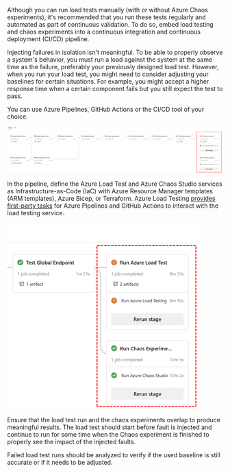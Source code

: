 Although you can run load tests manually (with or without Azure Chaos experiments), it's recommended that you run these tests regularly and automated as part of continuous validation. To do so, embed load testing and chaos experiments into a continuous integration and continuous deployment (CI/CD) pipeline.

Injecting failures in isolation isn't meaningful. To be able to properly observe a system's behavior, you must run a load against the system at the same time as the failure, preferably your previously designed load test. However, when you run your load test, you might need to consider adjusting your baselines for certain situations. For example, you might accept a higher response time when a certain component fails but you still expect the test to pass.

You can use Azure Pipelines, GitHub Actions or the CI/CD tool of your choice.

![Diagram showing a sample pipeline with chaos and load](../media/pipeline-with-chaos-and-load.png)

 In the pipeline, define the Azure Load Test and Azure Chaos Studio services as Infrastructure-as-Code (IaC) with Azure Resource Manager templates (ARM templates), Azure Bicep, or Terraform. Azure Load Testing [provides first-party tasks](/azure/load-testing/tutorial-identify-performance-regression-with-cicd) for Azure Pipelines and GitHub Actions to interact with the load testing service.

![Diagram showing a sample pipeline with chaos and load (zoom in)](../media/pipeline-with-chaos-and-load-zoom-in.png)

Ensure that the load test run and the chaos experiments overlap to produce meaningful results. The load test should start before fault is injected and continue to run for some time when the Chaos experiment is finished to properly see the impact of the injected faults.

 Failed load test runs should be analyzed to verify if the used baseline is still accurate or if it needs to be adjusted.
